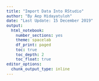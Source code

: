 ```yaml
---
title: "Import Data Into RStudio"
author: "By Aep Hidayatuloh"
date: "Last Update: 15 December 2019"
output: 
  html_notebook:
    number_sections: yes
    theme: spacelab
    df_print: paged
    toc: true
    toc_depth: 2
    toc_float: true
editor_options: 
  chunk_output_type: inline
---
```


<style type="text/css">

body{ /* Normal  */
      font-size: 14px;
  }
td {  /* Table  */
  font-size: 12px;
}
h1.title {
  font-size: 38px;
  color: #3489eb;
  font-weight: bold;
}
h1 { /* Header 1 */
  font-size: 24px;
  color: #34b1eb;
  font-weight: bold;
}
h2 { /* Header 2 */
  font-size: 20px;
  color: #34b1eb;
}
h3 { /* Header 3 */
  font-size: 16px;
#  font-family: "Times New Roman", Times, serif;
  color: #34b1eb;
}
h4 { /* Header 4 */
  font-size: 14px;
  color: #34b1eb;
}
code.r{ /* Code block */
    font-size: 12px;
}
pre { /* Code block - determines code spacing between lines */
    font-size: 12px;
}
rstudio {/* RStudio block */
    float: left;
}
</style>
